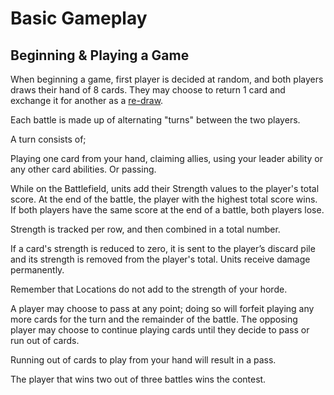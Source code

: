 # Basic Gameplay

## Beginning & Playing a Game

When beginning a game, first player is decided at random, and both players draws their hand of 8 cards. They may choose to return 1 card and exchange it for another as a [re-draw](../new-or-zom-a-trading-card-game/setting-up-the-game-and-game-board.md#redraws-and-mulligans).

Each battle is made up of alternating "turns" between the two players.&#x20;

A turn consists of;

Playing one card from your hand, claiming allies, using your leader ability or any other card abilities. Or passing.

While on the Battlefield, units add their Strength values to the player's total score. At the end of the battle, the player with the highest total score wins. If both players have the same score at the end of a battle, both players lose.

Strength is tracked per row, and then combined in a total number.

If a card's strength is reduced to zero, it is sent to the player’s discard pile and its strength is removed from the player's total. Units receive damage permanently.&#x20;

Remember that Locations do not add to the strength of your horde.&#x20;

A player may choose to pass at any point; doing so will forfeit playing any more cards for the turn and the remainder of the battle. The opposing player may choose to continue playing cards until they decide to pass or run out of cards.&#x20;

Running out of cards to play from your hand will result in a pass.

The player that wins two out of three battles wins the contest.
